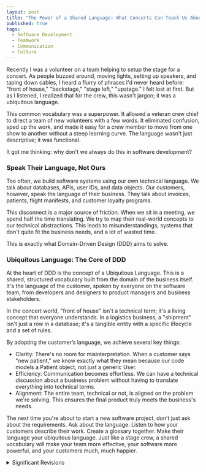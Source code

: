 ```yaml
---
layout: post
title: "The Power of a Shared Language: What Concerts Can Teach Us About Building Great Software"
published: true
tags:
  - Software Development
  - Teamwork
  - Communication
  - Culture
---
```


Recently I was a volunteer on a team helping to setup the stage for a concert. As people buzzed around, moving lights, setting up speakers, and taping down cables, I heard a flurry of phrases I'd never heard before: "front of house," "backstage," "stage left," "upstage." I felt lost at first. But as I listened, I realized that for the crew, this wasn't jargon; it was a ubiquitous language.

This common vocabulary was a superpower. It allowed a veteran crew chief to direct a team of new volunteers with a few words. It eliminated confusion, sped up the work, and made it easy for a crew member to move from one show to another without a steep learning curve. The language wasn't just descriptive; it was functional.

It got me thinking: why don't we always do this in software development?

### Speak Their Language, Not Ours

Too often, we build software systems using our own technical language. We talk about databases, APIs, user IDs, and data objects. Our customers, however, speak the language of their business. They talk about invoices, patients, flight manifests, and customer loyalty programs.

This disconnect is a major source of friction. When we sit in a meeting, we spend half the time translating. We try to map their real-world concepts to our technical abstractions. This leads to misunderstandings, systems that don't quite fit the business needs, and a lot of wasted time.

This is exactly what Domain-Driven Design (DDD) aims to solve.

### Ubiquitous Language: The Core of DDD

At the heart of DDD is the concept of a Ubiquitous Language. This is a shared, structured vocabulary built from the domain of the business itself. It's the language of the customer, spoken by everyone on the software team, from developers and designers to product managers and business stakeholders.

In the concert world, "front of house" isn't a technical term; it's a living concept that everyone understands. In a logistics business, a "shipment" isn't just a row in a database; it's a tangible entity with a specific lifecycle and a set of rules.

By adopting the customer’s language, we achieve several key things:
 * Clarity: There's no room for misinterpretation. When a customer says "new patient," we know exactly what they mean because our code models a Patient object, not just a generic User.
 * Efficiency: Communication becomes effortless. We can have a technical discussion about a business problem without having to translate everything into technical terms.
 * Alignment: The entire team, technical or not, is aligned on the problem we're solving. This ensures the final product truly meets the business's needs.

The next time you're about to start a new software project, don't just ask about the requirements. Ask about the language. Listen to how your customers describe their work. Create a glossary together. Make their language your ubiquitous language. Just like a stage crew, a shared vocabulary will make your team more effective, your software more powerful, and your customers much, much happier.

<details>
<summary>Significant Revisions</summary>
Originally published {{ page.date | date: "%B %e, %Y" }}
</details>
